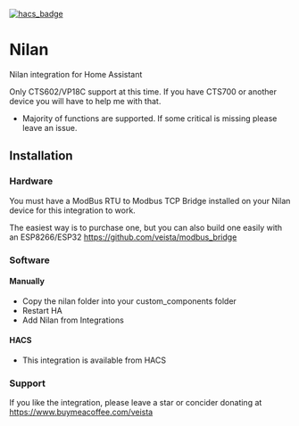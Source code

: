 [![hacs_badge](https://img.shields.io/badge/HACS-Default-41BDF5.svg)](https://github.com/hacs/integration)
# Nilan
Nilan integration for Home Assistant

Only CTS602/VP18C support at this time. If you have CTS700 or another device you will have to help me with that.

- Majority of functions are supported. If some critical is missing please leave an issue.

## Installation
### Hardware
You must have a ModBus RTU to Modbus TCP Bridge installed on your Nilan device for this integration to work.

The easiest way is to purchase one, but you can also build one easily with an ESP8266/ESP32 https://github.com/veista/modbus_bridge

### Software
#### Manually
- Copy the nilan folder into your custom_components folder
- Restart HA
- Add Nilan from Integrations

#### HACS
- This integration is available from HACS 

### Support
If you like the integration, please leave a star or concider donating at https://www.buymeacoffee.com/veista

